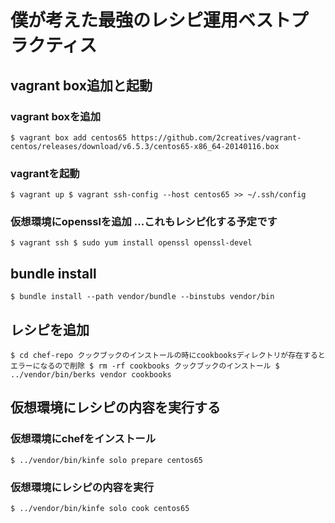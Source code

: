 # 僕が考えた最強のレシピ運用ベストプラクティス

## vagrant box追加と起動

### vagrant boxを追加
`
$ vagrant box add centos65 https://github.com/2creatives/vagrant-centos/releases/download/v6.5.3/centos65-x86_64-20140116.box
`

### vagrantを起動
`
$ vagrant up
$ vagrant ssh-config --host centos65 >> ~/.ssh/config
`

### 仮想環境にopensslを追加 ...これもレシピ化する予定です

`
$ vagrant ssh
$ sudo yum install openssl openssl-devel
`

## bundle install

`
$ bundle install --path vendor/bundle --binstubs vendor/bin
`

## レシピを追加

`
$ cd chef-repo
クックブックのインストールの時にcookbooksディレクトリが存在するとエラーになるので削除
$ rm -rf cookbooks
クックブックのインストール
$ ../vendor/bin/berks vendor cookbooks
`

## 仮想環境にレシピの内容を実行する

### 仮想環境にchefをインストール

`
$ ../vendor/bin/kinfe solo prepare centos65
`

### 仮想環境にレシピの内容を実行

`
$ ../vendor/bin/kinfe solo cook centos65
`
